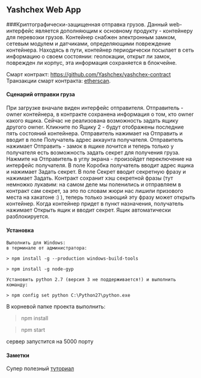 ## Yashchex Web App

###Криптографически-защищенная отправка грузов.
Данный web-интерфейс является дополняющим к основному продукту - контейнеру для перевозки грузов.
Контейнер снабжен электронным замком, сетевым модулем и датчиками, определяющими повреждение контейнера.
Находясь в пути, контейнер периодически посылает в сеть информацию о своем состоянии: геолокации, 
открыт ли замок, поврежден ли корпус, эта информация сохраняется в блокчейне.

Смарт контракт: https://github.com/Yashchex/yashchex-contract  
Транзакции смарт контракта: [etherscan](https://rinkeby.etherscan.io/address/0xbc4718d51b040351bd52214f60395f4e002ed4f6).

#### Сценарий отправки груза  
При загрузке вначале виден интерфейс отправителя. Отправитель - owner контейнера, в контракте сохранена информация о том, кто owner какого ящика. 
Сейчас не реализована возможность задать ящику другого owner.
Кликните по Ящику 2 - будут отображены последние пять состояний контейнера.
Отправитель нажимает на Отправить и вводит в поле Получатель адрес аккаунта получателя. Отправитель нажимает Отправить - замок в ящике лочится и теперь только у получателя
есть возможность задать секрет для получения груза.   
Нажмите на Отправитель в углу экрана - произойдет переключение на интерфейс получателя. В поле Коробка получатель вводит адрес ящика 
и нажимает Задать секрет. В поле Секрет вводит секретную фразу и нажимает Задать. Контракт сохранит хэш секретной фразы (тут немножко лукавим: 
на самом деле мы поленились и отправляем в контракт сам секрет, за это по словам жюри нас лишили призового места на хакатоне :) ), теперь только 
знающий эту фразу может открыть контейнер. Когда контейнер придет в пункт назначения, получатель нажимает Открыть ящик и вводит секрет. 
Ящик автоматически разблокируется.

#### Установка
    Выполнить для Windows:
    в терминале от администратора:
    
    > npm install -g --production windows-build-tools
    
    > npm install -g node-gyp
    
    Установить python 2.7 (версия 3 не поддерживается!) и выполнить команду:
    
    > npm config set python C:\Python27\python.exe


В корневой папке проекта выполнить:

> npm install

> npm start

сервер запустится на 5000 порту

#### Заметки
Супер полезный [туториал](https://coursetro.com/posts/code/99/Interacting-with-a-Smart-Contract-through-Web3.js-(Tutorial))
